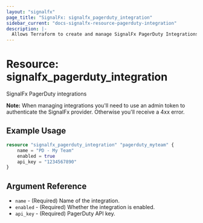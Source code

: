 ```yaml
---
layout: "signalfx"
page_title: "SignalFx: signalfx_pagerduty_integration"
sidebar_current: "docs-signalfx-resource-pagerduty-integration"
description: |-
  Allows Terraform to create and manage SignalFx PagerDuty Integrations
---
```


# Resource: signalfx_pagerduty_integration

SignalFx PagerDuty integrations

**Note:** When managing integrations you'll need to use an admin token to authenticate the SignalFx provider. Otherwise you'll receive a 4xx error.

## Example Usage

```terraform
resource "signalfx_pagerduty_integration" "pagerduty_myteam" {
    name = "PD - My Team"
    enabled = true
    api_key = "1234567890"
}
```
## Argument Reference

* `name` - (Required) Name of the integration.
* `enabled` - (Required) Whether the integration is enabled.
* `api_key` - (Required) PagerDuty API key.
